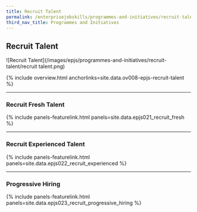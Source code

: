 ```yaml
---
title: Recruit Talent 
permalink: /enterprisejobskills/programmes-and-initiatives/recruit-talent/
third_nav_title: Programmes and Initiatives
---
```


## Recruit Talent

![Recruit Talent](/images/epjs/programmes-and-initiatives/recruit-talent/recruit talent.png)

{% include overview.html anchorlinks=site.data.ov008-epjs-recruit-talent %}

---
<a name="recruit-fresh-talent"></a>
### Recruit Fresh Talent

{% include panels-featurelink.html panels=site.data.epjs021_recruit_fresh %}

---
<a name="recruit-experienced-talent"></a>
### Recruit Experienced Talent

{% include panels-featurelink.html panels=site.data.epjs022_recruit_experienced %}

---
<a name="progressive-hiring"></a>
### Progressive Hiring

{% include panels-featurelink.html panels=site.data.epjs023_recruit_progressive_hiring %}

<script src="/jquery/bp-menu-third-level-new-tab.js"></script>
<script src="/jquery/bp-menu-new-tab.js"></script>